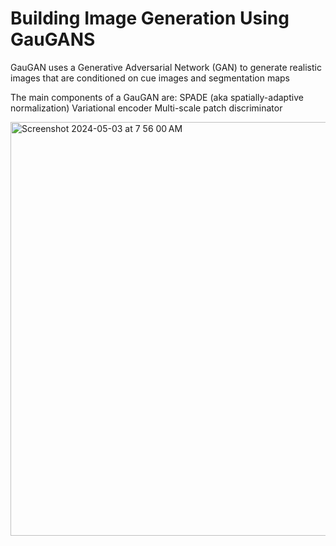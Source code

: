 # Building Image Generation Using GauGANS

GauGAN uses a Generative Adversarial Network (GAN) to generate realistic images that are conditioned on cue images and segmentation maps

The main components of a GauGAN are:
SPADE (aka spatially-adaptive normalization) 
Variational encoder
Multi-scale patch discriminator 
 
<img width="662" alt="Screenshot 2024-05-03 at 7 56 00 AM" src="https://github.com/heetmiyani/Building-Image-Generation-Using-GauGANS/assets/124970580/bdd88988-4ef3-4216-9fa7-5a50ae17be84">
